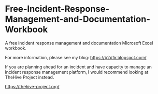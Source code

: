 # Free-Incident-Response-Management-and-Documentation-Workbook
A free incident response management and documentation Microsoft Excel workbook.

For more information, please see my blog:
https://b2dfir.blogspot.com/

If you are planning ahead for an incident and have capacity to manage an incident response management platform, I would recommend looking at TheHive Project instead.

https://thehive-project.org/
